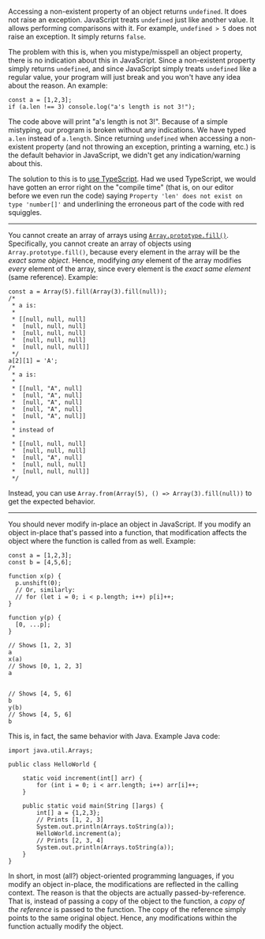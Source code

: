 Accessing a non-existent property of an object returns `undefined`. It does not raise an exception. JavaScript treats `undefined` just like another value. It allows performing comparisons with it. For example, `undefined > 5` does not raise an exception. It simply returns `false`.

The problem with this is, when you mistype/misspell an object property, there is no indication about this in JavaScript. Since a non-existent property simply returns `undefined`, and since JavaScript simply treats `undefined` like a regular value, your program will just break and you won't have any idea about the reason. An example:

    const a = [1,2,3];
    if (a.len !== 3) console.log("a's length is not 3!");

The code above will print "a's length is not 3!". Because of a simple mistyping, our program is broken without any indications. We have typed `a.len` instead of `a.length`. Since returning `undefined` when accessing a non-existent property (and not throwing an exception, printing a warning, etc.) is the default behavior in JavaScript, we didn't get any indication/warning about this.

The solution to this is to [use TypeScript][My answer about non-existent property access]. Had we used TypeScript, we would have gotten an error right on the "compile time" (that is, on our editor before we even run the code) saying `Property 'len' does not exist on type 'number[]'` and underlining the erroneous part of the code with red squiggles.

[My answer about non-existent property access]: https://stackoverflow.com/a/63548095/3395831

----

You cannot create an array of arrays using [`Array.prototype.fill()`]. Specifically, you cannot create an array of objects using `Array.prototype.fill()`, because every element in the array will be the _exact same object_. Hence, modifying _any_ element of the array modifies _every_ element of the array, since every element is the _exact same element_ (same reference). Example:

    const a = Array(5).fill(Array(3).fill(null));
    /*
     * a is:
     *
     * [[null, null, null]
     *  [null, null, null]
     *  [null, null, null]
     *  [null, null, null]
     *  [null, null, null]]
     */
    a[2][1] = 'A';
    /*
     * a is:
     *
     * [[null, "A", null]
     *  [null, "A", null]
     *  [null, "A", null]
     *  [null, "A", null]
     *  [null, "A", null]]
     *
     * instead of
     *
     * [[null, null, null]
     *  [null, null, null]
     *  [null, "A", null]
     *  [null, null, null]
     *  [null, null, null]]
     */

Instead, you can use `Array.from(Array(5), () => Array(3).fill(null))` to get the expected behavior.

[`Array.prototype.fill()`]: https://developer.mozilla.org/en-US/docs/Web/JavaScript/Reference/Global_Objects/Array/fill

----

You should never modify in-place an object in JavaScript. If you modify an object in-place that's passed into a function, that modification affects the object where the function is called from as well. Example:

    const a = [1,2,3];
    const b = [4,5,6];

    function x(p) {
      p.unshift(0);
      // Or, similarly:
      // for (let i = 0; i < p.length; i++) p[i]++;
    }

    function y(p) {
      [0, ...p];
    }

    // Shows [1, 2, 3]
    a
    x(a)
    // Shows [0, 1, 2, 3]
    a


    // Shows [4, 5, 6]
    b
    y(b)
    // Shows [4, 5, 6]
    b

This is, in fact, the same behavior with Java. Example Java code:

    import java.util.Arrays;

    public class HelloWorld {

        static void increment(int[] arr) {
            for (int i = 0; i < arr.length; i++) arr[i]++;
        }

        public static void main(String []args) {
            int[] a = {1,2,3};
            // Prints [1, 2, 3]
            System.out.println(Arrays.toString(a));
            HelloWorld.increment(a);
            // Prints [2, 3, 4]
            System.out.println(Arrays.toString(a));
        }
    }

In short, in most (all?) object-oriented programming languages, if you modify an object in-place, the modifications are reflected in the calling context. The reason is that the objects are actually passed-by-reference. That is, instead of passing a copy of the object to the function, a _copy of the reference_ is passed to the function. The copy of the reference simply points to the same original object. Hence, any modifications within the function actually modify the object.
